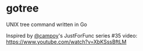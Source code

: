 # gotree
UNIX tree command written in Go

Inspired by [@campoy](https://github.com/campoy)'s JustForFunc series #35 video: https://www.youtube.com/watch?v=XbKSssBftLM
